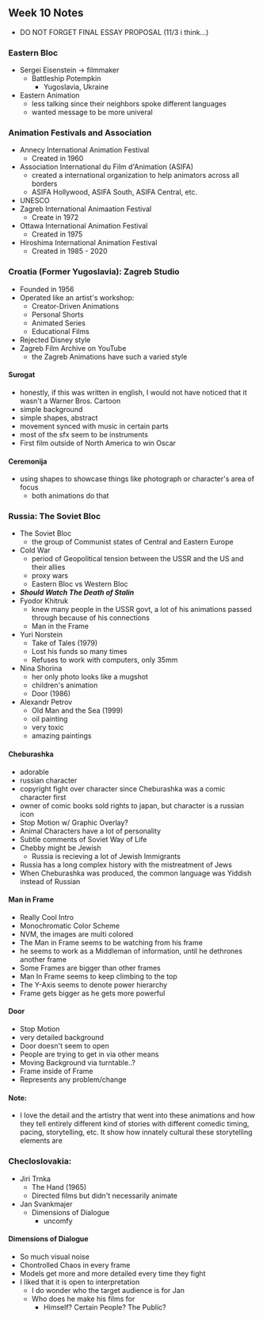 ## Week 10 Notes

- DO NOT FORGET FINAL ESSAY PROPOSAL (11/3 i think...)

### Eastern Bloc
- Sergei Eisenstein -> filmmaker
  - Battleship Potempkin
    - Yugoslavia, Ukraine
- Eastern Animation 
  - less talking since their neighbors spoke different languages
  - wanted message to be more univeral

### Animation Festivals and Association
- Annecy International Animation Festival
  - Created in 1960
- Association International du Film d'Animation (ASIFA)
  - created a international organization to help animators across all borders
  - ASIFA Hollywood, ASIFA South, ASIFA Central, etc.
- UNESCO
- Zagreb International Animaation Festival
  - Create in 1972
- Ottawa International Animation Festival
  - Created in 1975
- Hiroshima International Animation Festival
  - Created in 1985 - 2020

### Croatia (Former Yugoslavia): Zagreb Studio
- Founded in 1956
- Operated like an artist's workshop:
  - Creator-Driven Animations
  - Personal Shorts
  - Animated Series
  - Educational Films
- Rejected Disney style
- Zagreb Film Archive on YouTube
  - the Zagreb Animations have such a varied style

#### Surogat
- honestly, if this was written in english, I would not have noticed that it wasn't a Warner Bros. Cartoon
- simple background
- simple shapes, abstract
- movement synced with music in certain parts
- most of the sfx seem to be instruments
- First film outside of North America to win Oscar

#### Ceremonija
- using shapes to showcase things like photograph or character's area of focus
  - both animations do that


### Russia: The Soviet Bloc
- The Soviet Bloc
  - the group of Communist states of Central and Eastern Europe
- Cold War
  - period of Geopolitical tension between the USSR and the US and their allies
  - proxy wars
  - Eastern Bloc vs Western Bloc
- ***Should Watch The Death of Stalin***
- Fyodor Khitruk
  - knew many people in the USSR govt, a lot of his animations passed through because of his connections
  - Man in the Frame
- Yuri Norstein
  - Take of Tales (1979)
  - Lost his funds so many times
  - Refuses to work with computers, only 35mm
- Nina Shorina
  - her only photo looks like a mugshot
  - children's animation
  - Door (1986)
- Alexandr Petrov
  - Old Man and the Sea (1999)
  - oil painting
  - very toxic
  - amazing paintings


#### Cheburashka
- adorable
- russian character
- copyright fight over character since Cheburashka was a comic character first
- owner of comic books sold rights to japan, but character is a russian icon
- Stop Motion w/ Graphic Overlay?
- Animal Characters have a lot of personality
- Subtle comments of Soviet Way of Life
- Chebby might be Jewish
  - Russia is recieving a lot of Jewish Immigrants
- Russia has a long complex history with the mistreatment of Jews
- When Cheburashka was produced, the common language was Yiddish instead of Russian

#### Man in Frame
- Really Cool Intro
- Monochromatic Color Scheme
- NVM, the images are multi colored
- The Man in Frame seems to be watching from his frame
- he seems to work as a Middleman of information, until he dethrones another frame
- Some Frames are bigger than other frames
- Man In Frame seems to keep climbing to the top
- The Y-Axis seems to denote power hierarchy
- Frame gets bigger as he gets more powerful
  
#### Door
- Stop Motion
- very detailed background
- Door doesn't seem to open
- People are trying to get in via other means
- Moving Background via turntable..?
- Frame inside of Frame
- Represents any problem/change

#### Note:
- I love the detail and the artistry that went into these animations and how they tell entirely different kind of stories with different comedic timing, pacing, storytelling, etc. It show how innately cultural these storytelling elements are

### Checloslovakia:
- Jiri Trnka
  - The Hand (1965)
  - Directed films but didn't necessarily animate
- Jan Svankmajer
  - Dimensions of Dialogue
    - uncomfy

#### Dimensions of Dialogue
- So much visual noise
- Chontrolled Chaos in every frame
- Models get more and more detailed every time they fight
- I liked that it is open to interpretation
  - I do wonder who the target audience is for Jan
  - Who does he make his films for
    - Himself? Certain People? The Public?
